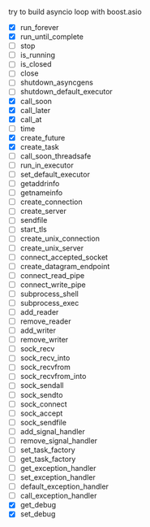 try to build asyncio loop with boost.asio

- [x] run_forever
- [x] run_until_complete
- [ ] stop
- [ ] is_running
- [ ] is_closed
- [ ] close
- [ ] shutdown_asyncgens
- [ ] shutdown_default_executor
- [x] call_soon
- [x] call_later
- [x] call_at
- [ ] time
- [x] create_future
- [x] create_task
- [ ] call_soon_threadsafe
- [ ] run_in_executor
- [ ] set_default_executor
- [ ] getaddrinfo
- [ ] getnameinfo
- [ ] create_connection
- [ ] create_server
- [ ] sendfile
- [ ] start_tls
- [ ] create_unix_connection
- [ ] create_unix_server
- [ ] connect_accepted_socket
- [ ] create_datagram_endpoint
- [ ] connect_read_pipe
- [ ] connect_write_pipe
- [ ] subprocess_shell
- [ ] subprocess_exec
- [ ] add_reader
- [ ] remove_reader
- [ ] add_writer
- [ ] remove_writer
- [ ] sock_recv
- [ ] sock_recv_into
- [ ] sock_recvfrom
- [ ] sock_recvfrom_into
- [ ] sock_sendall
- [ ] sock_sendto
- [ ] sock_connect
- [ ] sock_accept
- [ ] sock_sendfile
- [ ] add_signal_handler
- [ ] remove_signal_handler
- [ ] set_task_factory
- [ ] get_task_factory
- [ ] get_exception_handler
- [ ] set_exception_handler
- [ ] default_exception_handler
- [ ] call_exception_handler
- [x] get_debug
- [x] set_debug
